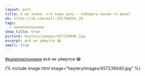 ```yaml
---
layout: post
title: А вы знали, что ваша цель — победить какую-то деви?
vk: https://vk.com/wall-201760291_20
tags:
  - калипоклонники
show_title: true
picture: heytery/images/457239040.jpg
excerpt: всё не уймутся 😂
small: true
---
```

[#калипоклонники](poisk.html#калипоклонники) всё не уймутся 😂

{% include image.html image="heytery/images/457239040.jpg" %}